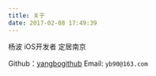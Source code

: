 ```yaml
---
title: 关于
date: 2017-02-08 17:49:39
---
```


杨波
iOS开发者
定居南京

Github：[yangbogithub](https://github.com/yangbogithub)
Email: `yb90@163.com`